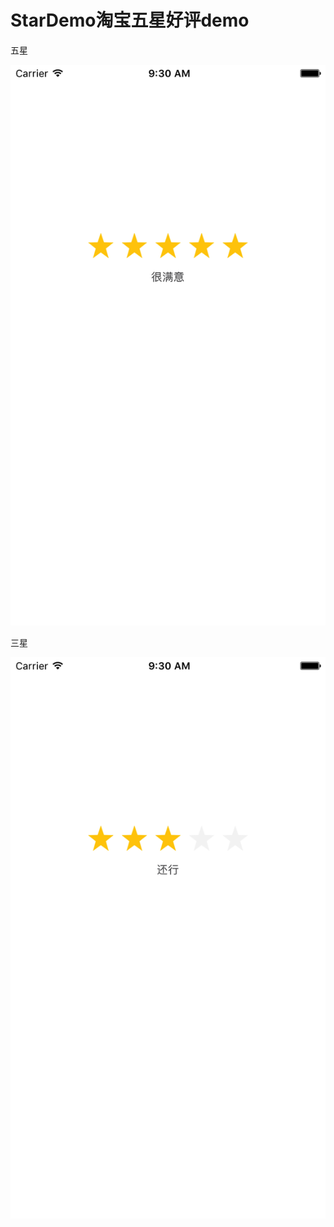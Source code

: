 # StarDemo淘宝五星好评demo
五星

![image](https://github.com/RiberWang/StarDemo/blob/master/GitImage/fiveStar.png?raw=true)

三星

![image](https://github.com/RiberWang/StarDemo/blob/master/GitImage/threeStar.png?raw=true)
